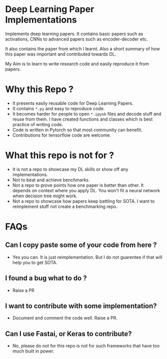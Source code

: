 # Deep Learning Paper Implementations

Implements deep learning papers. It contains basic papers such as activations, CNNs to advanced papers such as encoder-decoder etc.

It also contains the paper from which I learnt. Also a short summary of how this paper was important and contributed towards DL.

My Aim is to learn to write research code and easily reproduce it from papers.

# Why this Repo ?
- It presents easily reusable code for Deep Learning Papers.
- It contains ```*.py``` and easy to reproduce code.
- It becomes harder for people to open ```*.ipynb``` files and decode stuff and reuse from them. I have created functions and classes which is best practice of writing code.
- Code is written in Pytorch so that most community can benefit.
- Contributions for tensorflow code are welcome.

# What this repo is not for ?
- It is not a repo to showcase my DL skills or show off any implementations.
- Not to beat and achieve benchmarks.
- Not a repo to prove points how one paper is better than other. It depends on context where you apply DL. You won't fit a neural network when decision tree might work.
- Not a repo to showcase how papers keep battling for SOTA. I want to reimplement stuff not create a benchmarking repo.

# FAQs
## Can I copy paste some of your code from here ?
- Yes you can. It is just reimplementation. But I do not guarentee if that will help you to get SOTA.

## I found a bug what to do ?
- Raise a PR

## I want to contribute with some implementation?
- Document and comment the code well. Raise a PR.

## Can I use Fastai, or Keras to contribute?
- No, please do not for this repo is not for such frameworks that have too much built in power.


